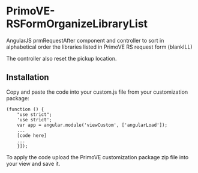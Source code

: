 # PrimoVE-RSFormOrganizeLibraryList
AngularJS prmRequestAfter component and controller to sort in alphabetical order the libraries listed in PrimoVE RS request form (blankILL)

The controller also reset the pickup location.

## Installation
Copy and paste the code into your custom.js file from your customization package:

```
(function () {
    "use strict";
    'use strict';
    var app = angular.module('viewCustom', ['angularLoad']);
    ...
    [code here]
    ...
    }]);
```
To apply the code upload the PrimoVE customization package zip file into your view and save it.
